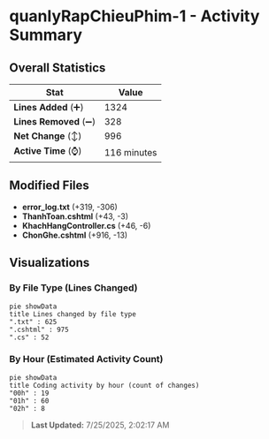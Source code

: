 # quanlyRapChieuPhim-1 - Activity Summary 

## Overall Statistics

| Stat                   | Value                                                             |
| ---------------------- | ----------------------------------------------------------------- |
| **Lines Added** (➕)   | 1324                                          |
| **Lines Removed** (➖) | 328                                        |
| **Net Change** (↕)    | 996                |
| **Active Time** (⌚)   | 116 minutes |


## Modified Files
- **error_log.txt** (+319, -306)
- **ThanhToan.cshtml** (+43, -3)
- **KhachHangController.cs** (+46, -6)
- **ChonGhe.cshtml** (+916, -13)

## Visualizations

### By File Type (Lines Changed)

```mermaid
pie showData
title Lines changed by file type
".txt" : 625
".cshtml" : 975
".cs" : 52
```

### By Hour (Estimated Activity Count)

```mermaid
pie showData
title Coding activity by hour (count of changes)
"00h" : 19
"01h" : 60
"02h" : 8
```


> **Last Updated:** 7/25/2025, 2:02:17 AM